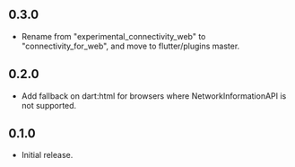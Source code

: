 ## 0.3.0

* Rename from "experimental_connectivity_web" to "connectivity_for_web", and move to flutter/plugins master.

## 0.2.0

* Add fallback on dart:html for browsers where NetworkInformationAPI is not supported.

## 0.1.0

* Initial release.

